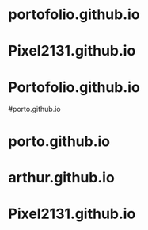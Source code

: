 # portofolio.github.io
# Pixel2131.github.io
# Portofolio.github.io
#porto.github.io
# porto.github.io
# arthur.github.io
# Pixel2131.github.io
